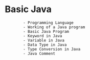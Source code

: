 # Basic Java #
            - Programming Language
            - Working of a Java program
            - Basic Java Program
            - Keyword in Java
            - Variable in Java
            - Data Type in Java
            - Type Conversion in Java
            - Java Comment
